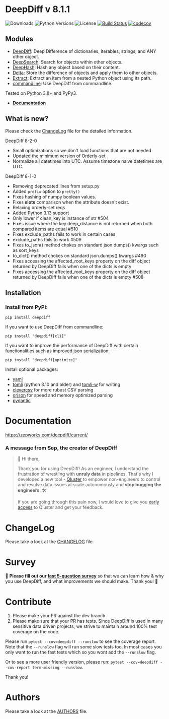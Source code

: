 # DeepDiff v 8.1.1

![Downloads](https://img.shields.io/pypi/dm/deepdiff.svg?style=flat)
![Python Versions](https://img.shields.io/pypi/pyversions/deepdiff.svg?style=flat)
![License](https://img.shields.io/pypi/l/deepdiff.svg?version=latest)
[![Build Status](https://github.com/seperman/deepdiff/workflows/Unit%20Tests/badge.svg)](https://github.com/seperman/deepdiff/actions)
[![codecov](https://codecov.io/gh/seperman/deepdiff/branch/master/graph/badge.svg?token=KkHZ3siA3m)](https://codecov.io/gh/seperman/deepdiff)

## Modules

- [DeepDiff](https://zepworks.com/deepdiff/current/diff.html): Deep Difference of dictionaries, iterables, strings, and ANY other object.
- [DeepSearch](https://zepworks.com/deepdiff/current/dsearch.html): Search for objects within other objects.
- [DeepHash](https://zepworks.com/deepdiff/current/deephash.html): Hash any object based on their content.
- [Delta](https://zepworks.com/deepdiff/current/delta.html): Store the difference of objects and apply them to other objects.
- [Extract](https://zepworks.com/deepdiff/current/extract.html): Extract an item from a nested Python object using its path.
- [commandline](https://zepworks.com/deepdiff/current/commandline.html): Use DeepDiff from commandline.

Tested on Python 3.8+ and PyPy3.

- **[Documentation](https://zepworks.com/deepdiff/8.1.1/)**

## What is new?

Please check the [ChangeLog](CHANGELOG.md) file for the detailed information.

DeepDiff 8-2-0

- Small optimizations so we don't load functions that are not needed
- Updated the minimum version of Orderly-set 
- Normalize all datetimes into UTC. Assume timezone naive datetimes are UTC. 

DeepDiff 8-1-0

- Removing deprecated lines from setup.py
- Added `prefix` option to `pretty()`
- Fixes hashing of numpy boolean values.
- Fixes __slots__ comparison when the attribute doesn't exist.
- Relaxing orderly-set reqs
- Added Python 3.13 support
- Only lower if clean_key is instance of str #504
- Fixes issue where the key deep_distance is not returned when both compared items are equal #510
- Fixes exclude_paths fails to work in certain cases
- exclude_paths fails to work #509
- Fixes to_json() method chokes on standard json.dumps() kwargs such as sort_keys
- to_dict() method chokes on standard json.dumps() kwargs  #490
- Fixes accessing the affected_root_keys property on the diff object returned by DeepDiff fails when one of the dicts is empty
- Fixes accessing the affected_root_keys property on the diff object returned by DeepDiff fails when one of the dicts is empty #508


## Installation

### Install from PyPi:

`pip install deepdiff`

If you want to use DeepDiff from commandline:

`pip install "deepdiff[cli]"`

If you want to improve the performance of DeepDiff with certain functionalities such as improved json serialization:

`pip install "deepdiff[optimize]"`

Install optional packages:
- [yaml](https://pypi.org/project/PyYAML/)
- [tomli](https://pypi.org/project/tomli/) (python 3.10 and older) and [tomli-w](https://pypi.org/project/tomli-w/) for writing
- [clevercsv](https://pypi.org/project/clevercsv/) for more rubust CSV parsing
- [orjson](https://pypi.org/project/orjson/) for speed and memory optimized parsing
- [pydantic](https://pypi.org/project/pydantic/)


# Documentation

<https://zepworks.com/deepdiff/current/>

### A message from Sep, the creator of DeepDiff

> 👋 Hi there,
>
> Thank you for using DeepDiff!
> As an engineer, I understand the frustration of wrestling with **unruly data** in pipelines.
> That's why I developed a new tool - [Qluster](https://qluster.ai/solution) to empower non-engineers to control and resolve data issues at scale autonomously and **stop bugging the engineers**! 🛠️
>
> If you are going through this pain now, I would love to give you [early access](https://www.qluster.ai/try-qluster) to Qluster and get your feedback.


# ChangeLog

Please take a look at the [CHANGELOG](CHANGELOG.md) file.

# Survey

:mega: **Please fill out our [fast 5-question survey](https://forms.gle/E6qXexcgjoKnSzjB8)** so that we can learn how & why you use DeepDiff, and what improvements we should make. Thank you! :dancers:

# Contribute

1. Please make your PR against the dev branch
2. Please make sure that your PR has tests. Since DeepDiff is used in many sensitive data driven projects, we strive to maintain around 100% test coverage on the code.

Please run `pytest --cov=deepdiff --runslow` to see the coverage report. Note that the `--runslow` flag will run some slow tests too. In most cases you only want to run the fast tests which so you wont add the `--runslow` flag.

Or to see a more user friendly version, please run: `pytest --cov=deepdiff --cov-report term-missing --runslow`.

Thank you!

# Authors

Please take a look at the [AUTHORS](AUTHORS.md) file.
